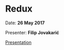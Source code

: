 # Redux

Date: **26 May 2017**

Presenter: **Filip Jovakarić**

[Presentation](https://gitpitch.com/rbtree/rbt-lectures/2017-05-fj-redux)
